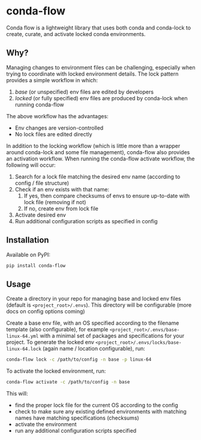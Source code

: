 # conda-flow

Conda flow is a lightweight library that uses both conda and conda-lock to create, curate, and activate locked conda
environments.

## Why?

Managing changes to environment files can be challenging, especially when trying to coordinate with locked environment
details. The lock pattern provides a simple workflow in which:

1. *base* (or unspecified) env files are edited by developers
1. *locked* (or fully specified) env files are produced by conda-lock when running conda-flow

The above workflow has the advantages:

* Env changes are version-controlled
* No lock files are edited directly

In addition to the locking workflow (which is little more than a wrapper around conda-lock and some file management),
conda-flow also provides an activation workflow. When running the conda-flow activate workflow, the following will
occur:

1. Search for a lock file matching the desired env name (according to config / file structure)
1. Check if an env exists with that name:
    1. If yes, then compare checksums of envs to ensure up-to-date with lock file (removing if not)
    1. If no, create env from lock file
1. Activate desired env
1. Run additional configuration scripts as specified in config

## Installation

Available on PyPI:

```bash
pip install conda-flow
```

## Usage

Create a directory in your repo for managing base and locked env files (default is `<project_root>/.envs`). This
directory will be configurable (more docs on config options coming)

Create a base env file, with an OS specified according to the filename template (also configurable), for example
`<project_root>/.envs/base-linux-64.yml` with a minimal set of packages and specifications for your project. To generate
the locked env `<project_root>/.envs/locks/base-linux-64.lock` (again name / location configurable), run:

```bash
conda-flow lock -c /path/to/config -n base -p linux-64
```

To activate the locked environment, run:

```bash
conda-flow activate -c /path/to/config -n base
```

This will:

* find the proper lock file for the current OS according to the config
* check to make sure any existing defined environments with matching names have matching specifications (checksums)
* activate the environment
* run any additional configuration scripts specified

